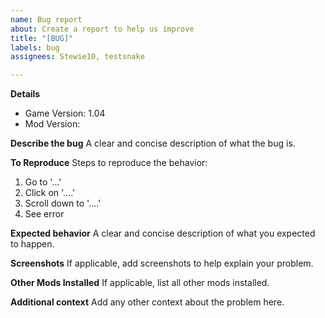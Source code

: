 ```yaml
---
name: Bug report
about: Create a report to help us improve
title: "[BUG]"
labels: bug
assignees: Stewie10, testsnake

---
```


**Details**
- Game Version: 1.04
- Mod Version:

**Describe the bug**
A clear and concise description of what the bug is.

**To Reproduce**
Steps to reproduce the behavior:
1. Go to '...'
2. Click on '....'
3. Scroll down to '....'
4. See error

**Expected behavior**
A clear and concise description of what you expected to happen.

**Screenshots**
If applicable, add screenshots to help explain your problem.

**Other Mods Installed**
If applicable, list all other mods installed.

**Additional context**
Add any other context about the problem here.
